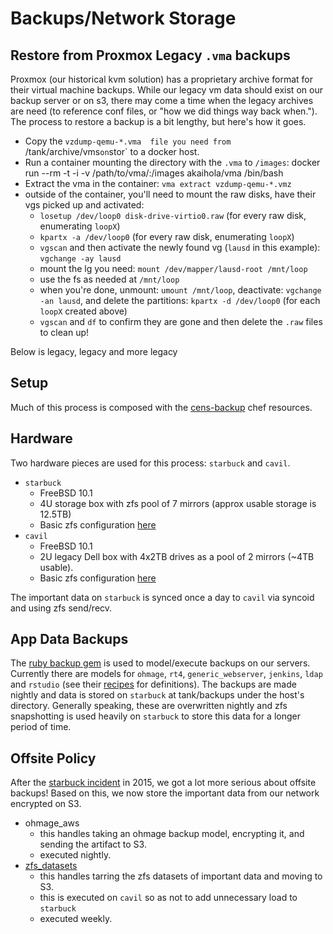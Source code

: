 Backups/Network Storage
=======

Restore from Proxmox Legacy `.vma` backups
-------------------------------------------

Proxmox (our historical kvm solution) has a proprietary archive format for their virtual machine backups.  While our legacy vm data should exist on our backup server or on s3, there may come a time when the legacy archives are need (to reference conf files, or "how we did things way back when."). The process to restore a backup is a bit lengthy, but here's how it goes.

  * Copy the `vzdump-qemu-*.vma  file you need from `/tank/archive/vms` on `stor` to a docker host.
  * Run a container mounting the directory with the `.vma` to `/images`: docker run --rm -t -i -v /path/to/vma/:/images akaihola/vma /bin/bash
  * Extract the vma in the container: `vma extract vzdump-qemu-*.vmz`
  * outside of the container, you'll need to mount the raw disks, have their vgs picked up and activated:
    * `losetup /dev/loop0 disk-drive-virtio0.raw` (for every raw disk, enumerating `loopX`)
    * `kpartx -a /dev/loop0` (for every raw disk, enumerating `loopX`)
    * `vgscan` and then activate the newly found vg (`lausd` in this example): `vgchange -ay lausd`
    * mount the lg you need: `mount /dev/mapper/lausd-root /mnt/loop`
    * use the fs as needed at `/mnt/loop`
    * when you're done, unmount: `umount /mnt/loop`, deactivate: `vgchange -an lausd`, and delete the partitions: `kpartx -d /dev/loop0` (for each `loopX` created above)
    * `vgscan` and `df` to confirm they are gone and then delete the `.raw` files to clean up!


Below is legacy, legacy and more legacy


Setup
----------

Much of this process is composed with the [cens-backup](https://github.com/mobilizingcs-ops/chef-cens-backup) chef resources.

Hardware
----------

Two hardware pieces are used for this process: `starbuck` and `cavil`.

  * `starbuck`
    * FreeBSD 10.1
    * 4U storage box with zfs pool of 7 mirrors (approx usable storage is 12.5TB)
    * Basic zfs configuration [here](https://github.com/mobilizingcs-ops/chef-cens-backup/blob/master/recipes/server.rb)
  * `cavil`
    * FreeBSD 10.1
    * 2U legacy Dell box with 4x2TB drives as a pool of 2 mirrors (~4TB usable).
    * Basic zfs configuration [here](https://github.com/mobilizingcs-ops/chef-cens-backup/blob/master/recipes/server-dup.rb)

The important data on `starbuck` is synced once a day to `cavil` via syncoid and using zfs send/recv.

App Data Backups
-----------------

The [ruby backup gem](http://meskyanichi.github.io/backup/v4/) is used to model/execute backups on our servers.  Currently there are models for `ohmage`, `rt4`, `generic_webserver`, `jenkins`, `ldap` and `rstudio` (see their [recipes](https://github.com/mobilizingcs-ops/chef-cens-backup/tree/master/recipes) for definitions).  The backups are made nightly and data is stored on `starbuck` at tank/backups under the host's directory. Generally speaking, these are overwritten nightly and zfs snapshotting is used heavily on `starbuck` to store this data for a longer period of time.

Offsite Policy
--------

After the [starbuck incident](starbuck_oops.jpg) in 2015, we got a lot more serious about offsite backups! Based on this, we now store the important data from our network encrypted on S3. 

  * ohmage_aws
    * this handles taking an ohmage backup model, encrypting it, and sending the artifact to S3.
    * executed nightly.
  * [zfs_datasets](https://github.com/mobilizingcs-ops/chef-cens-backup/blob/master/recipes/zfs_datasets.rb)
    * this handles tarring the zfs datasets of important data and moving to S3.
    * this is executed on `cavil` so as not to add unnecessary load to `starbuck`
    * executed weekly. 